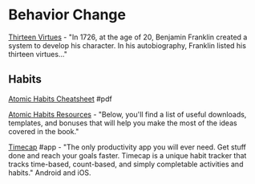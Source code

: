 # Behavior Change

[Thirteen Virtues](http://www.thirteenvirtues.com/) - "In 1726, at the age of 20, Benjamin Franklin created a system to develop his character. In his autobiography, Franklin listed his thirteen virtues..."

## Habits

[Atomic Habits Cheatsheet](https://s3.amazonaws.com/jamesclear/Atomic+Habits/Habits+Cheat+Sheet.pdf) \#pdf

[Atomic Habits Resources](https://jamesclear.com/atomic-habits/resources) - "Below, you'll find a list of useful downloads, templates, and bonuses that will help you make the most of the ideas covered in the book."

[Timecap](https://timecap.app/) \#app - "The only productivity app you will ever need. Get stuff done and reach your goals faster. Timecap is a unique habit tracker that tracks time-based, count-based, and simply completable activities and habits." Android and iOS.

